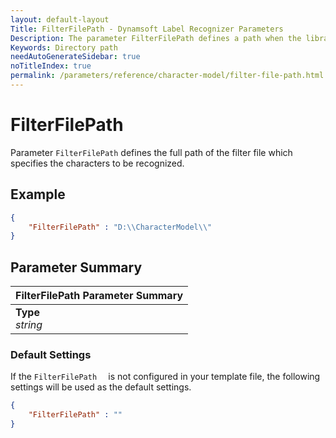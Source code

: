 ```yaml
---
layout: default-layout
Title: FilterFilePath - Dynamsoft Label Recognizer Parameters
Description: The parameter FilterFilePath defines a path when the library recognize characters.
Keywords: Directory path
needAutoGenerateSidebar: true
noTitleIndex: true
permalink: /parameters/reference/character-model/filter-file-path.html
---
```


# FilterFilePath

Parameter `FilterFilePath` defines the full path of the filter file which specifies the characters to be recognized.

## Example

```json
{
    "FilterFilePath" : "D:\\CharacterModel\\"
}
```

## Parameter Summary

| FilterFilePath Parameter Summary |
| :------------- |
| **Type**<br>*string* |

### Default Settings

If the `FilterFilePath  ` is not configured in your template file, the following settings will be used as the default settings.

```json
{
    "FilterFilePath" : ""
}
```